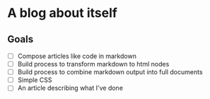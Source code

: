 # A blog about itself

## Goals

- [ ] Compose articles like code in markdown
- [ ] Build process to transform markdown to html nodes
- [ ] Build process to combine markdown output into full documents
- [ ] Simple CSS
- [ ] An article describing what I've done
